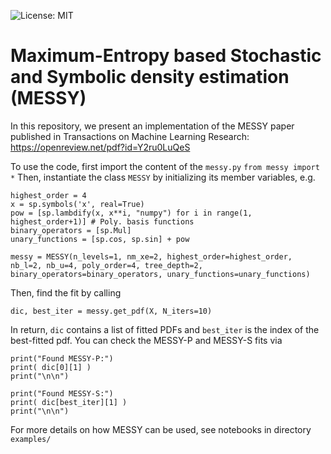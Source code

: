![License: MIT](https://img.shields.io/badge/License-MIT-yellow.svg)

# Maximum-Entropy based Stochastic and Symbolic density estimation (MESSY)

In this repository, we present an implementation of the MESSY paper published in Transactions on Machine Learning Research:
https://openreview.net/pdf?id=Y2ru0LuQeS

To use the code, first import the content of the ```messy.py```
```from messy import *```
Then, instantiate the class ```MESSY``` by initializing its member variables, e.g.
```
highest_order = 4
x = sp.symbols('x', real=True)
pow = [sp.lambdify(x, x**i, "numpy") for i in range(1, highest_order+1)] # Poly. basis functions
binary_operators = [sp.Mul]
unary_functions = [sp.cos, sp.sin] + pow

messy = MESSY(n_levels=1, nm_xe=2, highest_order=highest_order, nb_l=2, nb_u=4, poly_order=4, tree_depth=2, binary_operators=binary_operators, unary_functions=unary_functions)
```
Then, find the fit by calling
```
dic, best_iter = messy.get_pdf(X, N_iters=10)
```

In return, ```dic``` contains a list of fitted PDFs and ```best_iter``` is the index of the best-fitted pdf. You can check the MESSY-P and MESSY-S fits via
```
print("Found MESSY-P:")
print( dic[0][1] )
print("\n\n")

print("Found MESSY-S:")
print( dic[best_iter][1] )
print("\n\n")
```
For more details on how MESSY can be used, see notebooks in directory ```examples/```
